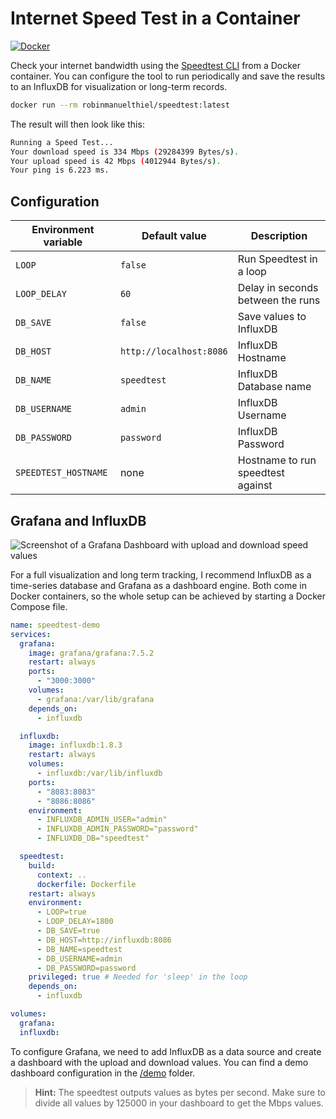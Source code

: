 # Internet Speed Test in a Container

[![Docker](https://img.shields.io/badge/Docker%20Hub-robinmanuelthiel/speedtest-blue.svg?logo=docker)](https://hub.docker.com/r/robinmanuelthiel/speedtest/)

Check your internet bandwidth using the [Speedtest CLI](https://www.speedtest.net/apps/cli) from a Docker container. You can configure the tool to run periodically and save the results to an InfluxDB for visualization or long-term records.

```bash
docker run --rm robinmanuelthiel/speedtest:latest
```

The result will then look like this:

```bash
Running a Speed Test...
Your download speed is 334 Mbps (29284399 Bytes/s).
Your upload speed is 42 Mbps (4012944 Bytes/s).
Your ping is 6.223 ms.
```

## Configuration

| Environment variable | Default value           | Description                       |
|----------------------|-------------------------|-----------------------------------|
| `LOOP`               | `false`                 | Run Speedtest in a loop           |
| `LOOP_DELAY`         | `60`                    | Delay in seconds between the runs |
| `DB_SAVE`            | `false`                 | Save values to InfluxDB           |
| `DB_HOST`            | `http://localhost:8086` | InfluxDB Hostname                 |
| `DB_NAME`            | `speedtest`             | InfluxDB Database name            |
| `DB_USERNAME`        | `admin`                 | InfluxDB Username                 |
| `DB_PASSWORD`        | `password`              | InfluxDB Password                 |
| `SPEEDTEST_HOSTNAME` | none                    | Hostname to run speedtest against |

## Grafana and InfluxDB

![Screenshot of a Grafana Dashboard with upload and download speed values](img/grafana.png)

For a full visualization and long term tracking, I recommend InfluxDB as a time-series database and Grafana as a dashboard engine. Both come in Docker containers, so the whole setup can be achieved by starting a Docker Compose file.

```yaml
name: speedtest-demo
services:
  grafana:
    image: grafana/grafana:7.5.2
    restart: always
    ports:
      - "3000:3000"
    volumes:
      - grafana:/var/lib/grafana
    depends_on:
      - influxdb

  influxdb:
    image: influxdb:1.8.3
    restart: always
    volumes:
      - influxdb:/var/lib/influxdb
    ports:
      - "8083:8083"
      - "8086:8086"
    environment:
      - INFLUXDB_ADMIN_USER="admin"
      - INFLUXDB_ADMIN_PASSWORD="password"
      - INFLUXDB_DB="speedtest"

  speedtest:
    build:
      context: ..
      dockerfile: Dockerfile
    restart: always
    environment:
      - LOOP=true
      - LOOP_DELAY=1800
      - DB_SAVE=true
      - DB_HOST=http://influxdb:8086
      - DB_NAME=speedtest
      - DB_USERNAME=admin
      - DB_PASSWORD=password
    privileged: true # Needed for 'sleep' in the loop
    depends_on:
      - influxdb

volumes:
  grafana:
  influxdb:
```

To configure Grafana, we need to add InfluxDB as a data source and create a dashboard with the upload and download values. You can find a demo dashboard configuration in the [/demo](/demo) folder.

> **Hint:** The speedtest outputs values as bytes per second. Make sure to divide all values by 125000 in your dashboard to get the Mbps values.
